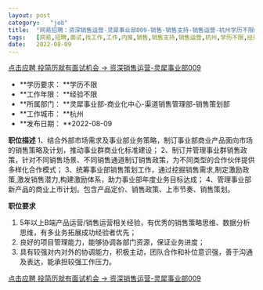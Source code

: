 ```yaml
---
layout:	post
category:	"job"
title:	"网易招聘：资深销售运营-灵犀事业部009-销售-销售支持-销售运营-杭州学历不限经验不限"
tags:	[网易,招聘,面试,找工作,工作,内推,销售,销售支持,销售运营,杭州,学历不限,经验不限]
date:	2022-08-09
---
```


[点击应聘 投简历就有面试机会 -> 资深销售运营-灵犀事业部009](http://mobile.bole.netease.com/bole/boleDetail?id=42151&employeeId=346f03c3cda5f04c&key=all)



- **学历要求： **学历不限
- **工作年限： **经验不限
- **所属部门： **灵犀事业部-商业化中心-渠道销售管理部-销售策划部
- **工作城市： **杭州
- **发布日期： **2022-08-09



**职位描述**
1、结合外部市场需求及事业部业务策略，制订事业部商业产品面向市场的销售策略及计划，推动事业群商业化标准建设；
2、制订并管理事业群销售政策，针对不同销售场景、不同销售通道制订销售政策，为不同类型的合作伙伴提供多样化合作模式；
3、统筹事业部销售策划工作，通过挖掘销售需求,制定激励政策,激发销售潜力,构建激励体系，助力事业部年度业务目标达成；
4、管理事业部新产品的商业上市计划。包含产品定价、销售政策、上市节奏、销售策划。



**职位要求**
1. 5年以上B端产品运营/销售运营相关经验，有优秀的销售策略思维、数据分析思维，有多业务拓展成功经验者优先；
2. 良好的项目管理能力，能够协调各部门资源，保证业务进度；
3. 具有较强对内对外的协调能力，积极主动，团队合作和补位意识强，善于沟通及表达，能承担较强工作压力。



[点击应聘 投简历就有面试机会 -> 资深销售运营-灵犀事业部009](http://mobile.bole.netease.com/bole/boleDetail?id=42151&employeeId=346f03c3cda5f04c&key=all)